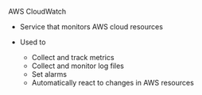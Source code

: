 AWS CloudWatch

- Service that monitors AWS cloud resources
- Used to
    
    - Collect and track metrics
    - Collect and monitor log files
    - Set alarms
    - Automatically react to changes in AWS resources